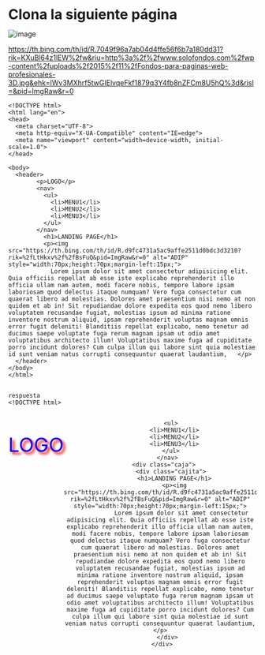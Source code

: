 # Clona la siguiente página

![image](https://user-images.githubusercontent.com/91554777/165874800-e4757824-1207-4357-9426-c956fe3abc55.png)

https://th.bing.com/th/id/R.7049f96a7ab04d4ffe56f6b7a180dd31?rik=KXuBl64z1lEW%2fw&riu=http%3a%2f%2fwww.solofondos.com%2fwp-content%2fuploads%2f2015%2f11%2fFondos-para-paginas-web-profesionales-3D.jpg&ehk=lWv3MXhrf5twGIElvqeFkf1879q3Y4fb8nZFCm8U5hQ%3d&risl=&pid=ImgRaw&r=0


    <!DOCTYPE html>
    <html lang="en">
    <head>
      <meta charset="UTF-8">
      <meta http-equiv="X-UA-Compatible" content="IE=edge">
      <meta name="viewport" content="width=device-width, initial-scale=1.0">
    </head>
    
    <body>
      <header>
            <p>LOGO</p>
            <nav>
              <ul>
                <li>MENU1</li>
                <li>MENU2</li>
                <li>MENU3</li>
              </ul>
            </nav>
              <h1>LANDING PAGE</h1>
              <p><img src="https://th.bing.com/th/id/R.d9fc4731a5ac9affe2511d0bdc3d3210?rik=%2fLtHkxv%2f%2fBsFuQ&pid=ImgRaw&r=0" alt="ADIP" style="width:70px;height:70px;margin-left:15px;">
                Lorem ipsum dolor sit amet consectetur adipisicing elit. Quia officiis repellat ab esse iste explicabo reprehenderit illo officia ullam nam autem, modi facere nobis, tempore labore ipsam laboriosam quod delectus itaque numquam? Vero fuga consectetur cum quaerat libero ad molestias. Dolores amet praesentium nisi nemo at non quidem et ab in! Sit repudiandae dolore expedita eos quod nemo libero voluptatem recusandae fugiat, molestias ipsum ad minima ratione inventore nostrum aliquid, ipsam reprehenderit voluptas magnam omnis error fugit deleniti! Blanditiis repellat explicabo, nemo tenetur ad ducimus saepe voluptate fuga rerum magnam ipsam ut odio amet voluptatibus architecto illum! Voluptatibus maxime fuga ad cupiditate porro incidunt dolores? Cum culpa illum qui labore sint quia molestiae id sunt veniam natus corrupti consequuntur quaerat laudantium,   </p>
      </header>
    </body>
    </html>
    
    
    respuesta
    <!DOCTYPE html>
<html lang="en">
<head>
  <meta charset="UTF-8">
  <meta http-equiv="X-UA-Compatible" content="IE=edge">
  <meta name="viewport" content="width=device-width, initial-scale=1.0">
</head>
<style>
*{
    margin: 0;
padding: 0;
}

header{

    padding: 20px;
    width: 100%;
    height: 100vh;

background: url(https://th.bing.com/th/id/R.7049f96a7ab04d4ffe56f6b7a180dd31?rik=KXuBl64z1lEW%2fw&riu=http%3a%2f%2fwww.solofondos.com%2fwp-content%2fuploads%2f2015%2f11%2fFondos-para-paginas-web-profesionales-3D.jpg&ehk=lWv3MXhrf5twGIElvqeFkf1879q3Y4fb8nZFCm8U5hQ%3d&risl=&pid=ImgRaw&r=0);


background-repeat: no-repeat;

background-position: center;
background-size: cover;


}
.logo{
    font-size: 40px;
    text-shadow: 5px 5px 5px red;
    color: blue;
}
nav{
    display: flex; justify-content: space-between ;
}

ul{
    display: flex;
    list-style: none;
}

li{
    margin: 20px;
    background: linear-gradient(rgba(255,0,0,.5),rgba(0,0,255,.5));
    color: aliceblue;
    border-radius: 20px;
    padding: 15px;

}

.caja{
    height: 90vh;
    width: 50;
    display: flex; align-items: end;
}

.cajita{
    width: 60vh;
    margin: 20px;
    background: linear-gradient(rgba(255,0,0,.5),rgba(0,0,255,.5));
    color: aliceblue;
    border-radius: 20px;
    padding: 15px;
}

}
</style>

<body>
  <header>
        <nav>
        <p class="logo">LOGO</p>
       
          <ul>
            <li>MENU1</li>
            <li>MENU2</li>
            <li>MENU3</li>
          </ul>
        </nav>
      <div class="caja">
          <div class="cajita">
            <h1>LANDING PAGE</h1>
            <p><img src="https://th.bing.com/th/id/R.d9fc4731a5ac9affe2511d0bdc3d3210?rik=%2fLtHkxv%2f%2fBsFuQ&pid=ImgRaw&r=0" alt="ADIP" style="width:70px;height:70px;margin-left:15px;">
                Lorem ipsum dolor sit amet consectetur adipisicing elit. Quia officiis repellat ab esse iste explicabo reprehenderit illo officia ullam nam autem, modi facere nobis, tempore labore ipsam laboriosam quod delectus itaque numquam? Vero fuga consectetur cum quaerat libero ad molestias. Dolores amet praesentium nisi nemo at non quidem et ab in! Sit repudiandae dolore expedita eos quod nemo libero voluptatem recusandae fugiat, molestias ipsum ad minima ratione inventore nostrum aliquid, ipsam reprehenderit voluptas magnam omnis error fugit deleniti! Blanditiis repellat explicabo, nemo tenetur ad ducimus saepe voluptate fuga rerum magnam ipsam ut odio amet voluptatibus architecto illum! Voluptatibus maxime fuga ad cupiditate porro incidunt dolores? Cum culpa illum qui labore sint quia molestiae id sunt veniam natus corrupti consequuntur quaerat laudantium,   </p>
        </div>
     </div>
</header>
</body>
</html>
    
